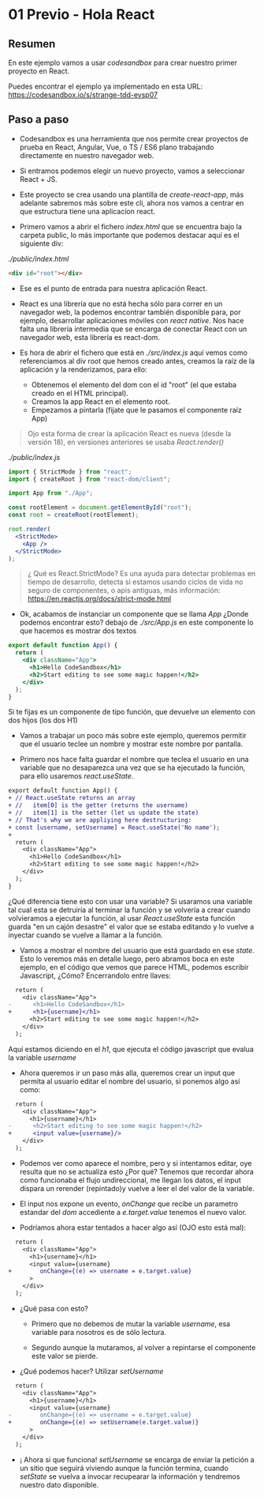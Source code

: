 # 01 Previo - Hola React

## Resumen

En este ejemplo vamos a usar _codesandbox_ para crear nuestro primer proyecto en React.

Puedes encontrar el ejemplo ya implementado en esta URL: https://codesandbox.io/s/strange-tdd-evsp07

## Paso a paso

- Codesandbox es una herramienta que nos permite crear proyectos de prueba en React, Angular, Vue,
  o TS / ES6 plano trabajando directamente en nuestro navegador web.

- Si entramos podemos elegir un nuevo proyecto, vamos a seleccionar React + JS.

- Este proyecto se crea usando una plantilla de _create-react-app_, más adelante sabremos más
  sobre este cli, ahora nos vamos a centrar en que estructura tiene una aplicacíon react.

- Primero vamos a abrir el fichero _index.html_ que se encuentra bajo la carpeta public,
  lo más importante que podemos destacar aquí es el siguiente div:

_./public/index.html_

```html
<div id="root"></div>
```

- Ese es el punto de entrada para nuestra aplicación React.

- React es una librería que no está hecha sólo para correr en un navegador web, la podemos
  encontrar también disponible para, por ejemplo, desarrollar aplicaciones móviles con
  _react native_. Nos hace falta una librería intermedia que se encarga de conectar
  React con un navegador web, esta librería es react-dom.

- Es hora de abrir el fichero que está en _./src/index.js_ aquí vemos como referenciamos
  al div root que hemos creado antes, creamos la raíz de la aplicación y la renderizamos, para ello:

  - Obtenemos el elemento del dom con el id "root" (el que estaba creado en el HTML principal).
  - Creamos la app React en el elemento root.
  - Empezamos a pintarla (fijate que le pasamos el componente raíz App)

> Ojo esta forma de crear la aplicación React es nueva (desde la versión 18), en versiones anteriores
se usaba _React.render()_


_./public/index.js_

```jsx
import { StrictMode } from "react";
import { createRoot } from "react-dom/client";

import App from "./App";

const rootElement = document.getElementById("root");
const root = createRoot(rootElement);

root.render(
  <StrictMode>
    <App />
  </StrictMode>
);

```

> ¿ Qué es React.StrictMode? Es una ayuda para detectar problemas en tiempo de desarrollo,
> detecta si estamos usando ciclos de vida no seguro de componentes, o apis antiguas,
> más información: https://en.reactjs.org/docs/strict-mode.html

- Ok, acabamos de instanciar un componente que se llama _App_ ¿Donde podemos encontrar esto?
  debajo de _./src/App.js_ en este componente lo que hacemos es mostrar dos textos

```jsx
export default function App() {
  return (
    <div className="App">
      <h1>Hello CodeSandbox</h1>
      <h2>Start editing to see some magic happen!</h2>
    </div>
  );
}
```

Si te fijas es un componente de tipo función, que devuelve un elemento con dos hijos (los dos H1)

- Vamos a trabajar un poco más sobre este ejemplo, queremos permitir que el usuario teclee
  un nombre y mostrar este nombre por pantalla.

- Primero nos hace falta guardar el nombre que teclea el usuario en una variable que no
  desaparezca una vez que se ha ejecutado la función, para ello usaremos _react.useState_.

```diff
export default function App() {
+ // React.useState returns an array
+ //   item[0] is the getter (returns the username)
+ //   item[1] is the setter (let us update the state)
+ // That's why we are appliying here destructuring:
+ const [username, setUsername] = React.useState('No name');
+
  return (
    <div className="App">
      <h1>Hello CodeSandbox</h1>
      <h2>Start editing to see some magic happen!</h2>
    </div>
  );
}
```

¿Qué diferencia tiene esto con usar una variable? Si usaramos una variable tal cual
esta se detruiría al terminar la función y se volvería a crear cuando volvieramos a ejecutar
la función, al usar _React.useState_ esta función guarda "en un cajón desastre" el valor que
se estaba editando y lo vuelve a inyectar cuando se vuelve a llamar a la función.

- Vamos a mostrar el nombre del usuario que está guardado en ese _state_. Esto lo veremos más en
  detalle luego, pero abramos boca en este ejemplo, en el código que vemos que parece HTML,
  podemos escribir Javascript, ¿Cómo? Encerrandolo entre llaves:

```diff
  return (
    <div className="App">
-      <h1>Hello CodeSandbox</h1>
+      <h1>{username}</h1>
      <h2>Start editing to see some magic happen!</h2>
    </div>
  );
```

Aquí estamos diciendo en el _h1_, que ejecuta el código javascript que evalua la variable
_username_

- Ahora queremos ir un paso más alla, queremos crear un input que permita al usuario
  editar el nombre del usuario, si ponemos algo así como:

```diff
  return (
    <div className="App">
      <h1>{username}</h1>
-      <h2>Start editing to see some magic happen!</h2>
+      <input value={username}/>
    </div>
  );
```

- Podemos ver como aparece el nombre, pero y si intentamos editar, oye resulta que no se actualiza
  esto ¿Por qué? Tenemos que recordar ahora como funcionaba el flujo undireccional, me llegan los
  datos, el input dispara un rerender (repintado)y vuelve a leer el del valor de la variable.

- El input nos expone un evento, _onChange_ que recibe un parametro estandar del _dom_
  accediente a _e.target.value_ tenemos el nuevo valor.

- Podríamos ahora estar tentados a hacer algo así (OJO esto está mal):

```diff
  return (
    <div className="App">
      <h1>{username}</h1>
      <input value={username}
+        onChange={(e) => username = e.target.value}
      >
    </div>
  );
```

- ¿Qué pasa con esto?

  - Primero que no debemos de mutar la variable _username_, esa variable
    para nosotros es de sólo lectura.

  - Segundo aunque la mutaramos, al volver a repintarse el componente este valor
    se pierde.

- ¿Qué podemos hacer? Utilizar _setUsername_

```diff
  return (
    <div className="App">
      <h1>{username}</h1>
      <input value={username}
-        onChange={(e) => username = e.target.value}
+        onChange={(e) => setUsername(e.target.value)}
      >
    </div>
  );
```

- ¡ Ahora si que funciona! _setUsername_ se encarga de enviar la petición a un sitio que
  seguirá viviendo aunque la función termina, cuando _setState_ se vuelva a invocar
  recupearar la información y tendremos nuestro dato disponible.
